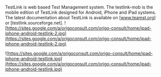 TestLink is web based Test Management system. The testlink-mob is the mobile edition of TestLink designed for Android, iPhone and iPad systems. The latest documentation about TestLink is available on [www.teamst.org] or [testlink.sourceforge.net].
![https://sites.google.com/a/origoconsult.com/origo-consult/home/ipad-iphone-android-testlink-2.jpg](https://sites.google.com/a/origoconsult.com/origo-consult/home/ipad-iphone-android-testlink-2.jpg)

![https://sites.google.com/a/origoconsult.com/origo-consult/home/ipad-iphone-android-testlink.jpg](https://sites.google.com/a/origoconsult.com/origo-consult/home/ipad-iphone-android-testlink.jpg)